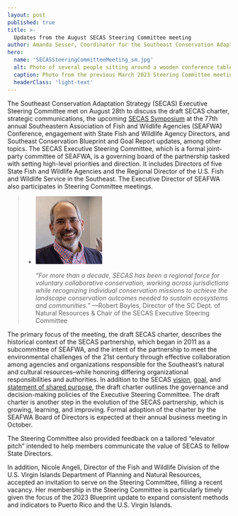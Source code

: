 ```yaml
---
layout: post
published: true
title: >-
  Updates from the August SECAS Steering Committee meeting
author: Amanda Sesser, Coordinator for the Southeast Conservation Adaptation Strategy
hero:
  name: 'SECASSteeringCommitteeMeeting_sm.jpg'
  alt: Photo of several people sitting around a wooden conference table in a meeting.
  caption: Photo from the previous March 2023 Steering Committee meeting in Christiansted, St. Croix, USVI. Photo by Amanda Sesser.
  headerClass: 'light-text'
---
```

The Southeast Conservation Adaptation Strategy (SECAS) Executive Steering Committee met on August 28th to discuss the draft SECAS charter, strategic communications, the upcoming [SECAS Symposium](https://secassoutheast.org/2023/08/29/Upcoming-symposium-at-2023-SEAFWA-Annual-Conference.html) at the 77th annual Southeastern Association of Fish and Wildlife Agencies (SEAFWA) Conference, engagement with State Fish and Wildlife Agency Directors, and Southeast Conservation Blueprint and Goal Report updates, among other topics. The SECAS Executive Steering Committee, which is a formal joint-party committee of SEAFWA, is a governing board of the partnership tasked with setting high-level priorities and direction. It includes Directors of five State Fish and Wildlife Agencies and the Regional Director of the U.S. Fish and Wildlife Service in the Southeast.<!--more--> The Executive Director of SEAFWA also participates in Steering Committee meetings.

<blockquote><ul class="staff-list">
  <li class="staff-member">
    <img src="https://raw.githubusercontent.com/USFWS/secas/gh-pages/images/RobertBoyles_150p.png">
    <div class="staff-info">
      <p><i>“For more than a decade, SECAS has been a regional force for voluntary collaborative conservation, working across jurisdictions while recognizing individual conservation missions to achieve the landscape conservation outcomes needed to sustain ecosystems and communities.”</i> —Robert Boyles, Director of the SC Dept. of Natural Resources & Chair of the SECAS Executive Steering Committee</p>
    </div>
  </li></ul></blockquote>
  
The primary focus of the meeting, the draft SECAS charter, describes the historical context of the SECAS partnership, which began in 2011 as a subcommittee of SEAFWA, and the intent of the partnership to meet the environmental challenges of the 21st century through effective collaboration among agencies and organizations responsible for the Southeast’s natural and cultural resources–while honoring differing organizational responsibilities and authorities. In addition to the SECAS [vision](http://secassoutheast.org/about), [goal](http://secassoutheast.org/our-goal), and [statement of shared purpose](http://secassoutheast.org/pdf/SECAS_final_Purpose_Statement_approved_5-24-2021.pdf), the draft charter outlines the governance and decision-making policies of the Executive Steering Committee. The draft charter is another step in the evolution of the SECAS partnership, which is growing, learning, and improving. Formal adoption of the charter by the SEAFWA Board of Directors is expected at their annual business meeting in October.

The Steering Committee also provided feedback on a tailored “elevator pitch” intended to help members communicate the value of SECAS to fellow State Directors.

In addition, Nicole Angeli, Director of the Fish and Wildlife Division of the U.S. Virgin Islands Department of Planning and Natural Resources, accepted an invitation to serve on the Steering Committee, filling a recent vacancy. Her membership in the Steering Committee is particularly timely given the focus of the 2023 Blueprint update to expand consistent methods and indicators to Puerto Rico and the U.S. Virgin Islands.
